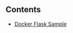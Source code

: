 ## Contents
- [Docker Flask Sample](https://github.com/ArcherHuang/Docker/tree/master/01%20%20Python-Flask#contents)


